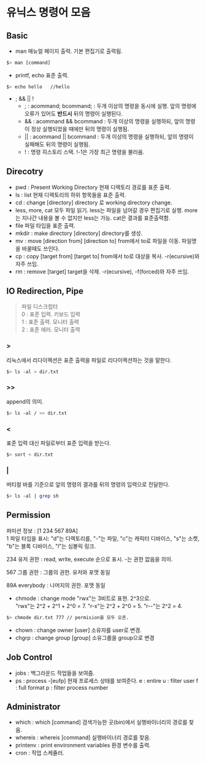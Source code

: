 # 유닉스 명령어 모음

## Basic
- man
매뉴얼 페이지 출력. 기본 편집기로 출력됨. 
```bash
$> man [command]
```
- printf, echo
표준 출력.
```bash
$> echo hello   //hello
```
-  ; && || !
    - ; : acommand; bcommand; : 두개 이상의 명령을 동시에 실행. 앞의 명령에 오류가 있어도 **반드시** 뒤의 명령이 실행된다.
    - && : acommand && bcommand : 두개 이상의 명령을 실행하되, 앞의 명령이 정상 실행되었을 때에만 뒤의 명령이 실행됨.
    - || : acommand || bcommand : 두개 이상의 명령을 실행하되, 앞의 명령이 실패해도 뒤의 명령이 실행됨.
    - !  : 명령 히스토리 스택. !-1은 가장 최근 명령을 불러옴.


## Direcotry
- pwd : Present Working Directory
현재 디렉토리 경로를 표준 출력.
- ls : list
현재 디렉토리의 하위 항목들을 표준 출력.
- cd : change [directory]
directory 로 working directory change.
- less, more, cat
모두 파일 읽기. less는 파일을 넘어갈 경우 편집기로 실행. more는 지나간 내용을 볼 수 없지만 less는 가능. cat은 결과를 표준출력함.
- file
파일 타입을 표준 출력.
- mkdir : make directory [directory]
directory를 생성.
- mv : move [direction from] [direction to]
from에서 to로 파일을 이동. 파일명을 바꿀때도 쓰인다.
- cp : copy [target from] [target to]
from에서 to로 대상을 복사. -r(ecursive)와 자주 쓰임.
- rm : remove [target]
target을 삭제. -r(ecursive), -f(forced)와 자주 쓰임.


## IO Redirection, Pipe
> 파일 디스크럽터  
> 0 : 표준 입력. 키보드 입력  
> 1 : 표준 출력. 모니터 출력  
> 2 : 표준 에러. 모니터 출력  
### >
리눅스에서 리다이렉션은 표준 출력을 파일로 리다이렉션하는 것을 말한다.  
```bash
$> ls -al > dir.txt
```

### >>
append의 의미.
```bash
$> ls -al / >> dir.txt
```

### <
표준 입력 대신 파일로부터 표준 입력을 받는다.
```bash
$> sort < dir.txt
```

### |
버티컬 바를 기준으로 앞의 명령의 결과를 뒤의 명령의 입력으로 전달한다.
```bash
$> ls -al | grep sh
```


## Permission

퍼미션 정보 : [1 234 567 89A]  
1 파일 타입을 표시: "d"는 디렉토리를, "-"는 파일, "c"는 캐릭터 디바이스, "s"는 소켓, "b"는 블록 디바이스, "l"는 심볼릭 링크.

234 유저 권한 : read, write, execute 순으로 표시. -는 권한 없음을 의미.

567 그룹 권한 : 그룹의 권한. 유저와 포맷 동일

89A everybody : 나머지의 권한. 포맷 동일

- chmode : change mode
"rwx"는 3비트로 표현. 2^3으로.   
"rwx"는 2^2 + 2^1 + 2^0 = 7.
"r-x"는 2^2 + 2^0 = 5.
"r--"는 2^2 = 4.

```bash
$> chmode dir.txt 777 // permision을 모두 오픈.
```

- chown : change owner [user]
소유자를 user로 변경.
- chgrp : change group [group]
소유그룹을 group으로 변경

## Job Control
- jobs : 백그라운드 작업들을 보여줌.
- ps : process -[eufp]
현재 프로세스 상태를 보여준다.
e : entire
u : filter user
f : full format
p : filter process number

## Administrator
- which : which [command]
검색가능한 곳(bin)에서 실행바이너리의 경로를 찾음. 
- whereis : whereis [command]
실행바이너리 경로를 찾음.
- printenv : print environment variables
환경 변수를 출력.
- cron : 작업 스케쥴러.

